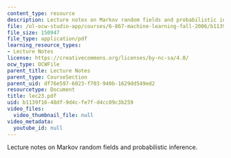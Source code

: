 ```yaml
---
content_type: resource
description: Lecture notes on Markov random fields and probabilistic inference.
file: /ol-ocw-studio-app/courses/6-867-machine-learning-fall-2006/b1139f1648df9d4cfe7fd4cc09c3b259_lec23.pdf
file_size: 150947
file_type: application/pdf
learning_resource_types:
- Lecture Notes
license: https://creativecommons.org/licenses/by-nc-sa/4.0/
ocw_type: OCWFile
parent_title: Lecture Notes
parent_type: CourseSection
parent_uid: df76e597-6023-f703-940b-1629dd549ed2
resourcetype: Document
title: lec23.pdf
uid: b1139f16-48df-9d4c-fe7f-d4cc09c3b259
video_files:
  video_thumbnail_file: null
video_metadata:
  youtube_id: null
---
```

Lecture notes on Markov random fields and probabilistic inference.